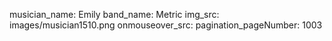 musician_name: Emily
band_name: Metric
img_src: images/musician1510.png
onmouseover_src: 
pagination_pageNumber: 1003